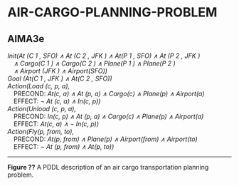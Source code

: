 # AIR-CARGO-PLANNING-PROBLEM  

## AIMA3e  
_Init(At (C 1 , SFO) ∧ At (C 2 , JFK ) ∧ At(P 1 , SFO) ∧ At (P 2 , JFK )_  
&emsp;_∧ Cargo(C 1 ) ∧ Cargo(C 2 ) ∧ Plane(P 1 ) ∧ Plane(P 2 )_  
&emsp;_∧ Airport (JFK ) ∧ Airport(SFO))_  
_Goal (At(C 1 , JFK ) ∧ At(C 2 , SFO))_  
_Action(Load (c, p, a),_  
&emsp;PRECOND: _At(c, a) ∧ At (p, a) ∧ Cargo(c) ∧ Plane(p) ∧ Airport(a)_  
&emsp;EFFECT: _¬ At (c, a) ∧ In(c, p))_  
_Action(Unload (c, p, a),_  
&emsp;PRECOND: _In(c, p) ∧ At (p, a) ∧ Cargo(c) ∧ Plane(p) ∧ Airport(a)_  
&emsp;EFFECT: _At(c, a) ∧ ¬ In(c, p))_  
_Action(Fly(p, from, to),_  
&emsp;PRECOND: _At(p, from) ∧ Plane(p) ∧ Airport(from) ∧ Airport(to)_  
&emsp;EFFECT: _¬ At (p, from) ∧ At(p, to))_  

---
__Figure ??__ A PDDL description of an air cargo transportation planning problem.
